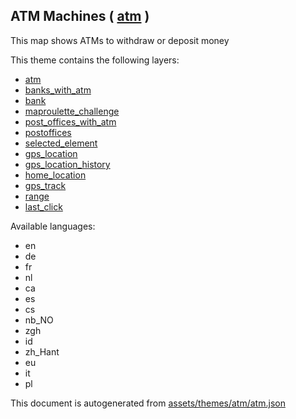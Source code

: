 [//]: # (WARNING: this file is automatically generated. Please find the sources at the bottom and edit those sources)

 ATM Machines ( [atm](https://mapcomplete.org/atm) ) 
-----------------------------------------------------



This map shows ATMs to withdraw or deposit money

This theme contains the following layers:



  - [atm](../Layers/atm.md)
  - [banks_with_atm](../Layers/banks_with_atm.md)
  - [bank](../Layers/bank.md)
  - [maproulette_challenge](../Layers/maproulette_challenge.md)
  - [post_offices_with_atm](../Layers/post_offices_with_atm.md)
  - [postoffices](../Layers/postoffices.md)
  - [selected_element](../Layers/selected_element.md)
  - [gps_location](../Layers/gps_location.md)
  - [gps_location_history](../Layers/gps_location_history.md)
  - [home_location](../Layers/home_location.md)
  - [gps_track](../Layers/gps_track.md)
  - [range](../Layers/range.md)
  - [last_click](../Layers/last_click.md)


Available languages:



  - en
  - de
  - fr
  - nl
  - ca
  - es
  - cs
  - nb_NO
  - zgh
  - id
  - zh_Hant
  - eu
  - it
  - pl
 

This document is autogenerated from [assets/themes/atm/atm.json](https://github.com/pietervdvn/MapComplete/blob/develop/assets/themes/atm/atm.json)
